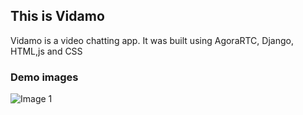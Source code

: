 ## This is Vidamo
Vidamo is a video chatting app. It was built using AgoraRTC, Django, HTML,js and CSS

### Demo images
![Image 1](https://github.com/Tim1119/vidamo-django-video-chat-app/blob/main/pictures/1.JPG?raw=true "Optional title")
